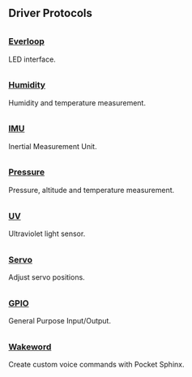 ## Driver Protocols
<h3 style="padding-top:0.6em;"><a href="everloop">Everloop</a></h3>
LED interface.

<h3 style="padding-top:0.6em;"><a href="humidity">Humidity</a></h3>
Humidity and temperature measurement.

<h3 style="padding-top:0.6em;"><a href="imu">IMU</a></h3>
Inertial Measurement Unit.

<h3 style="padding-top:0.6em;"><a href="pressure">Pressure</a></h3>
Pressure, altitude and temperature measurement.

<h3 style="padding-top:0.6em;"><a href="uv">UV</a></h3>
Ultraviolet light sensor.

<h3 style="padding-top:0.6em;"><a href="servo">Servo</a></h3>
Adjust servo positions.

<h3 style="padding-top:0.6em;"><a href="gpio">GPIO</a></h3>
General Purpose Input/Output.

<h3 style="padding-top:0.6em;"><a href="wakeword">Wakeword</a></h3>
Create custom voice commands with Pocket Sphinx.